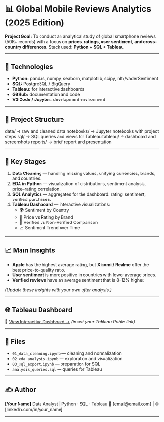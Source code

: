 # 📊 Global Mobile Reviews Analytics (2025 Edition)

**Project Goal:**
To conduct an analytical study of global smartphone reviews (50K+ records) with a focus on **prices, ratings, user sentiment, and cross-country differences**.
Stack used: **Python + SQL + Tableau**.

---

## 🔧 Technologies
- **Python:** pandas, numpy, seaborn, matplotlib, scipy, nltk/vaderSentiment
- **SQL:** PostgreSQL / BigQuery
- **Tableau:** for interactive dashboards
- **GitHub:** documentation and code
- **VS Code / Jupyter:** development environment

---

## 🧩 Project Structure
data/ → raw and cleaned data
notebooks/ → Jupyter notebooks with project steps
sql/ → SQL queries and views for Tableau
tableau/ → dashboard and screenshots
reports/ → brief report and presentation

---

## 🚀 Key Stages
1. **Data Cleaning** — handling missing values, unifying currencies, brands, and countries.
2. **EDA in Python** — visualization of distributions, sentiment analysis, price–rating correlation.
3. **SQL Analytics** — aggregates for the dashboard: rating, sentiment, verified purchases.
4. **Tableau Dashboard** — interactive visualizations:
    - 🌍 Sentiment by Country
    - 📱 Price vs Rating by Brand
    - 💬 Verified vs Non-Verified Comparison
    - 📈 Sentiment Trend over Time

---

## 📈 Main Insights
- **Apple** has the highest average rating, but **Xiaomi / Realme** offer the best price-to-quality ratio.
- **User sentiment** is more positive in countries with lower average prices.
- **Verified reviews** have an average sentiment that is 8–12% higher.

*(Update these insights with your own after analysis.)*

---

## 🌐 Tableau Dashboard
🔗 [View Interactive Dashboard →](https://public.tableau.com/)
*(insert your Tableau Public link)*

---

## 📁 Files
- `01_data_cleaning.ipynb` — cleaning and normalization
- `02_eda_analysis.ipynb` — exploration and visualization
- `03_sql_export.ipynb` — preparation for SQL
- `analysis_queries.sql` — queries for Tableau

---

## ✍️ Author
**[Your Name]**
Data Analyst | Python · SQL · Tableau
📧 [email@email.com] | 🌐 [linkedin.com/in/your_name]

---